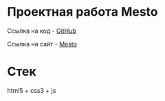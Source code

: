 # Проектная работа Mesto

Ссылка на код - [GitHub](https://github.com/a-small-coder/mesto-project-ff.git)

Ссылка на сайт - [Mesto](https://a-small-coder.github.io/mesto-project-ff/)

# Стек

html5 + css3 + js 